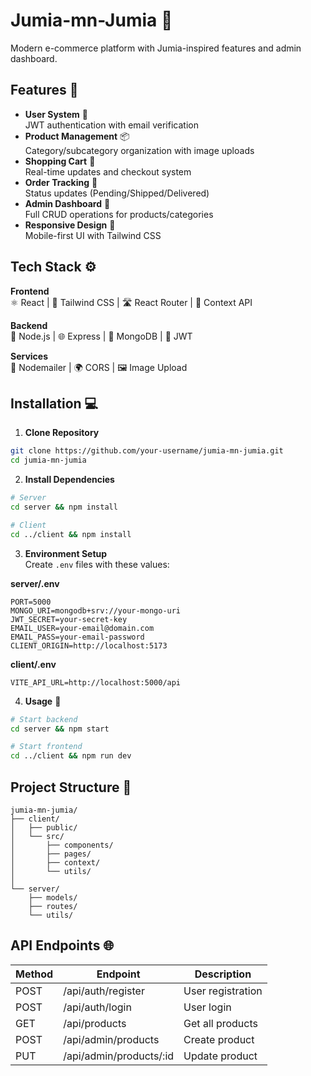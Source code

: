 # Jumia-mn-Jumia 🛒
Modern e-commerce platform with Jumia-inspired features and admin dashboard.

## Features 🚀

- **User System** 👥  
  JWT authentication with email verification
- **Product Management** 📦  
  Category/subcategory organization with image uploads
- **Shopping Cart** 🛒  
  Real-time updates and checkout system
- **Order Tracking** 📮  
  Status updates (Pending/Shipped/Delivered)
- **Admin Dashboard** 👑  
  Full CRUD operations for products/categories
- **Responsive Design** 📱  
  Mobile-first UI with Tailwind CSS

## Tech Stack ⚙️

**Frontend**  
⚛️ React | 🎨 Tailwind CSS | 🛣️ React Router | 🔄 Context API

**Backend**  
🚀 Node.js | 🌐 Express | 🍃 MongoDB | 🔐 JWT

**Services**  
📧 Nodemailer | 🌍 CORS | 🖼️ Image Upload

## Installation 💻

1. **Clone Repository**
```bash
git clone https://github.com/your-username/jumia-mn-jumia.git
cd jumia-mn-jumia
```

2. **Install Dependencies**
```bash
# Server
cd server && npm install

# Client
cd ../client && npm install
```

3. **Environment Setup**  
Create `.env` files with these values:

**server/.env**
```env
PORT=5000
MONGO_URI=mongodb+srv://your-mongo-uri
JWT_SECRET=your-secret-key
EMAIL_USER=your-email@domain.com
EMAIL_PASS=your-email-password
CLIENT_ORIGIN=http://localhost:5173
```

**client/.env**
```env
VITE_API_URL=http://localhost:5000/api
```

4. **Usage** 🚀
```bash
# Start backend
cd server && npm start

# Start frontend
cd ../client && npm run dev
```

## Project Structure 📂
```
jumia-mn-jumia/
├── client/
│   ├── public/
│   └── src/
│       ├── components/
│       ├── pages/
│       ├── context/
│       └── utils/
│
└── server/
    ├── models/
    ├── routes/
    └── utils/
```

## API Endpoints 🌐

| Method | Endpoint                     | Description         |
|--------|------------------------------|---------------------|
| POST   | /api/auth/register           | User registration   |
| POST   | /api/auth/login              | User login          |
| GET    | /api/products                | Get all products    |
| POST   | /api/admin/products          | Create product      |
| PUT    | /api/admin/products/:id      | Update product      |

